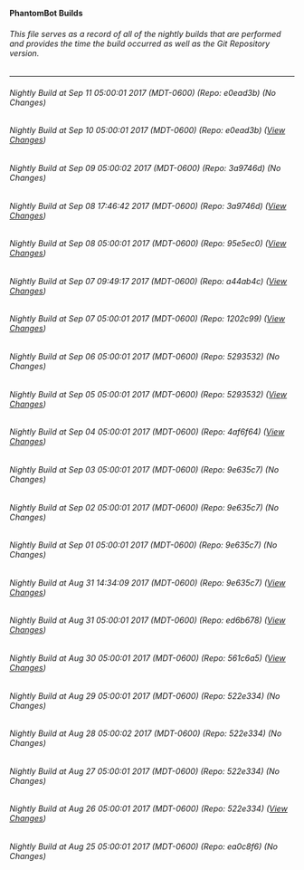 **PhantomBot Builds**

###### This file serves as a record of all of the nightly builds that are performed and provides the time the build occurred as well as the Git Repository version.
-------------------------------------------------------------------------------------------------------------
###### Nightly Build at Sep 11 05:00:01 2017 (MDT-0600) (Repo: e0ead3b) (No Changes)
###### Nightly Build at Sep 10 05:00:01 2017 (MDT-0600) (Repo: e0ead3b) ([View Changes](https://github.com/PhantomBot/PhantomBot/compare/3a9746d...e0ead3b))
###### Nightly Build at Sep 09 05:00:02 2017 (MDT-0600) (Repo: 3a9746d) (No Changes)
###### Nightly Build at Sep 08 17:46:42 2017 (MDT-0600) (Repo: 3a9746d) ([View Changes](https://github.com/PhantomBot/PhantomBot/compare/95e5ec0...3a9746d))
###### Nightly Build at Sep 08 05:00:01 2017 (MDT-0600) (Repo: 95e5ec0) ([View Changes](https://github.com/PhantomBot/PhantomBot/compare/a44ab4c...95e5ec0))
###### Nightly Build at Sep 07 09:49:17 2017 (MDT-0600) (Repo: a44ab4c) ([View Changes](https://github.com/PhantomBot/PhantomBot/compare/1202c99...a44ab4c))
###### Nightly Build at Sep 07 05:00:01 2017 (MDT-0600) (Repo: 1202c99) ([View Changes](https://github.com/PhantomBot/PhantomBot/compare/5293532...1202c99))
###### Nightly Build at Sep 06 05:00:01 2017 (MDT-0600) (Repo: 5293532) (No Changes)
###### Nightly Build at Sep 05 05:00:01 2017 (MDT-0600) (Repo: 5293532) ([View Changes](https://github.com/PhantomBot/PhantomBot/compare/4af6f64...5293532))
###### Nightly Build at Sep 04 05:00:01 2017 (MDT-0600) (Repo: 4af6f64) ([View Changes](https://github.com/PhantomBot/PhantomBot/compare/9e635c7...4af6f64))
###### Nightly Build at Sep 03 05:00:01 2017 (MDT-0600) (Repo: 9e635c7) (No Changes)
###### Nightly Build at Sep 02 05:00:01 2017 (MDT-0600) (Repo: 9e635c7) (No Changes)
###### Nightly Build at Sep 01 05:00:01 2017 (MDT-0600) (Repo: 9e635c7) (No Changes)
###### Nightly Build at Aug 31 14:34:09 2017 (MDT-0600) (Repo: 9e635c7) ([View Changes](https://github.com/PhantomBot/PhantomBot/compare/ed6b678...9e635c7))
###### Nightly Build at Aug 31 05:00:01 2017 (MDT-0600) (Repo: ed6b678) ([View Changes](https://github.com/PhantomBot/PhantomBot/compare/561c6a5...ed6b678))
###### Nightly Build at Aug 30 05:00:01 2017 (MDT-0600) (Repo: 561c6a5) ([View Changes](https://github.com/PhantomBot/PhantomBot/compare/522e334...561c6a5))
###### Nightly Build at Aug 29 05:00:01 2017 (MDT-0600) (Repo: 522e334) (No Changes)
###### Nightly Build at Aug 28 05:00:02 2017 (MDT-0600) (Repo: 522e334) (No Changes)
###### Nightly Build at Aug 27 05:00:01 2017 (MDT-0600) (Repo: 522e334) (No Changes)
###### Nightly Build at Aug 26 05:00:01 2017 (MDT-0600) (Repo: 522e334) ([View Changes](https://github.com/PhantomBot/PhantomBot/compare/ea0c8f6...522e334))
###### Nightly Build at Aug 25 05:00:01 2017 (MDT-0600) (Repo: ea0c8f6) (No Changes)
